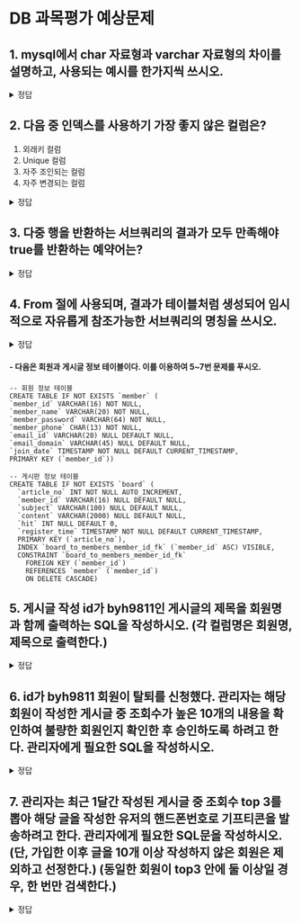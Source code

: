 # DB 과목평가 예상문제

## 1. mysql에서 char 자료형과 varchar 자료형의 차이를 설명하고, 사용되는 예시를 한가지씩 쓰시오.

<details>
    <summary>정답</summary>
    <b>char: 고정된 크기만큼을 차지하는 문자열, varchar: 지정된 크기보다 작은 문자열을 저장하면 그만큼 크기를 줄여 저장함</b> <br>
    char: 전화번호, 주민등록번호, ...
    varchar: 아이디, 이름, ...
</details>

## 2. 다음 중 인덱스를 사용하기 가장 좋지 않은 컬럼은?
1. 외래키 컬럼
2. Unique 컬럼
3. 자주 조인되는 컬럼
4. 자주 변경되는 컬럼

<details>
    <summary>정답</summary>
    <b>4</b> <br>
    데이터가 변경될 때마다 인덱스도 함께 변경되어야 하므로 인덱스를 사용하기에 적절하지 않다.
</details>

## 3. 다중 행을 반환하는 서브쿼리의 결과가 모두 만족해야 true를 반환하는 예약어는?

<details>
    <summary>정답</summary>
    <b>ALL</b> <br>
    ALL 예약어는 서브쿼리의 모든 반환 행이 조건을 만족해야 true를 반환한다.
</details>

## 4. From 절에 사용되며, 결과가 테이블처럼 생성되어 임시적으로 자유롭게 참조가능한 서브쿼리의 명칭을 쓰시오.

<details>
    <summary>정답</summary>
    <b>Inline View</b> <br>
    인라인 뷰는 from 절에 사용되어 임시적으로 사용할 수 있는 서브쿼리이다.
</details>

#### - 다음은 회원과 게시글 정보 테이블이다. 이를 이용하여 5~7번 문제를 푸시오.
```mysql
-- 회원 정보 테이블
CREATE TABLE IF NOT EXISTS `member` (
`member_id` VARCHAR(16) NOT NULL,
`member_name` VARCHAR(20) NOT NULL,
`member_password` VARCHAR(64) NOT NULL,
`member_phone` CHAR(13) NOT NULL,
`email_id` VARCHAR(20) NULL DEFAULT NULL,
`email_domain` VARCHAR(45) NULL DEFAULT NULL,
`join_date` TIMESTAMP NOT NULL DEFAULT CURRENT_TIMESTAMP,
PRIMARY KEY (`member_id`))
```

```mysql
-- 게시판 정보 테이블
CREATE TABLE IF NOT EXISTS `board` (
  `article_no` INT NOT NULL AUTO_INCREMENT,
  `member_id` VARCHAR(16) NULL DEFAULT NULL,
  `subject` VARCHAR(100) NULL DEFAULT NULL,
  `content` VARCHAR(2000) NULL DEFAULT NULL,
  `hit` INT NULL DEFAULT 0,
  `register_time` TIMESTAMP NOT NULL DEFAULT CURRENT_TIMESTAMP,
  PRIMARY KEY (`article_no`),
  INDEX `board_to_members_member_id_fk` (`member_id` ASC) VISIBLE,
  CONSTRAINT `board_to_members_member_id_fk`
    FOREIGN KEY (`member_id`)
    REFERENCES `member` (`member_id`)
    ON DELETE CASCADE)
```

## 5. 게시글 작성 id가 byh9811인 게시글의 제목을 회원명과 함께 출력하는 SQL을 작성하시오. (각 컬럼명은 회원명, 제목으로 출력한다.)

<details>
    <summary>정답</summary>
    <b>select member_name, subject from member natural join board where member_id = 'byh9811'</b> <br>
    inner join, join 등 여러 방법으로 조인할 수 있다.
</details>

## 6. id가 byh9811 회원이 탈퇴를 신청했다. 관리자는 해당 회원이 작성한 게시글 중 조회수가 높은 10개의 내용을 확인하여 불량한 회원인지 확인한 후 승인하도록 하려고 한다. 관리자에게 필요한 SQL을 작성하시오.

<details>
    <summary>정답</summary>
    <b>select content from member natural join board where member_id = 'byh9811' order by hit desc limit 10</b> <br>
    문장 해석 능력과 order by, limit를 요구하는 문제다.
</details>

## 7. 관리자는 최근 1달간 작성된 게시글 중 조회수 top 3를 뽑아 해당 글을 작성한 유저의 핸드폰번호로 기프티콘을 발송하려고 한다. 관리자에게 필요한 SQL문을 작성하시오. (단, 가입한 이후 글을 10개 이상 작성하지 않은 회원은 제외하고 선정한다.) (동일한 회원이 top3 안에 둘 이상일 경우, 한 번만 검색한다.)

<details>
    <summary>정답</summary>
    <b>select distinct member_phone <br />
    from member <br />
    natural join board <br />
    where article_no in <br />
    (select article_no <br />
    from board <br />
    where register_time >= DATE_SUB(NOW(), INTERVAL 1 MONTH) <br />
    order by hit desc <br />
    limit 3)</b> <br>
    다중 행을 반환하는 서브 쿼리를 사용 능력을 요구하는 문제다.
</details>
